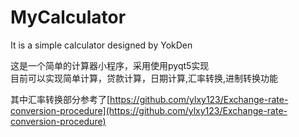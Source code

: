 # MyCalculator
It is a simple calculator designed by YokDen  

这是一个简单的计算器小程序，采用使用pyqt5实现  
目前可以实现简单计算，贷款计算，日期计算,汇率转换,进制转换功能  

其中汇率转换部分参考了[https://github.com/ylxy123/Exchange-rate-conversion-procedure](https://github.com/ylxy123/Exchange-rate-conversion-procedure)
